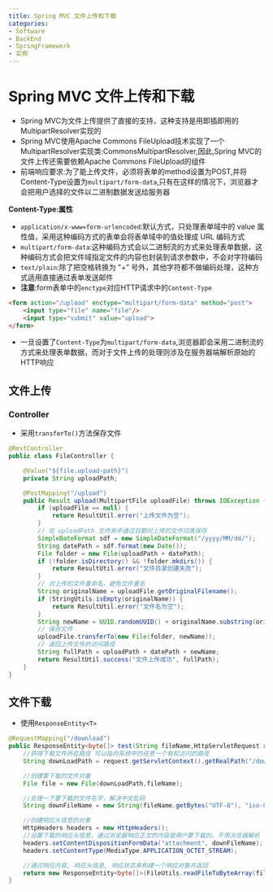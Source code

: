 ```yaml
---
title: Spring MVC 文件上传和下载
categories:
- Software
- BackEnd
- SpringFramework
- 实例
---
```

# Spring MVC 文件上传和下载

- Spring MVC为文件上传提供了直接的支持，这种支持是用即插即用的MultipartResolver实现的
- Spring MVC使用Apache Commons FileUpload技术实现了一个MultipartResolver实现类:CommonsMultipartResolver,因此,Spring MVC的文件上传还需要依赖Apache Commons FileUpload的组件
- 前端响应要求:为了能上传文件，必须将表单的method设置为POST,并将Content-Type设置为`multipart/form-data`,只有在这样的情况下，浏览器才会把用户选择的文件以二进制数据发送给服务器

**Content-Type:属性**

- `application/x-www=form-urlencoded`:默认方式，只处理表单域中的 value 属性值，采用这种编码方式的表单会将表单域中的值处理成 URL 编码方式
- `multipart/form-data`:这种编码方式会以二进制流的方式来处理表单数据，这种编码方式会把文件域指定文件的内容也封装到请求参数中，不会对字符编码
- `text/plain`:除了把空格转换为 "+" 号外，其他字符都不做编码处理，这种方式适用直接通过表单发送邮件
- **注意**:form表单中的`enctype`对应HTTP请求中的`Content-Type`

```html
<form action="/upload" enctype="multipart/form-data" method="post">
    <input type="file" name="file"/>
    <input type="submit" value="upload">
</form>
```

- 一旦设置了`Content-Type`为`multipart/form-data`,浏览器即会采用二进制流的方式来处理表单数据，而对于文件上传的处理则涉及在服务器端解析原始的HTTP响应

## 文件上传

### Controller

- 采用`transferTo()`方法保存文件

```java
@RestController
public class FileController {

    @Value("${file.upload-path}")
    private String uploadPath;

    @PostMapping("/upload")
    public Result upload(MultipartFile uploadFile) throws IOException {
        if (uploadFile == null) {
            return ResultUtil.error("上传文件为空");
        }
        // 在 uploadPath 文件夹中通过日期对上传的文件归类保存
        SimpleDateFormat sdf = new SimpleDateFormat("/yyyy/MM/dd/");
        String datePath = sdf.format(new Date());
        File folder = new File(uploadPath + datePath);
        if (!folder.isDirectory() && !folder.mkdirs()) {
            return ResultUtil.error("文件目录创建失败");
        }
        // 对上传的文件重命名，避免文件重名
        String originalName = uploadFile.getOriginalFilename();
        if (StringUtils.isEmpty(originalName)) {
            return ResultUtil.error("文件名为空");
        }
        String newName = UUID.randomUUID() + originalName.substring(originalName.lastIndexOf("."));
        // 保存文件
        uploadFile.transferTo(new File(folder, newName));
        // 返回上传文件的访问路径
        String fullPath = uploadPath + datePath + newName;
        return ResultUtil.success("文件上传成功", fullPath);
    }
}

```

## 文件下载

- 使用`ResponseEntity<T>`

```java
@RequestMapping("/download")
public ResponseEntity<byte[]> test(String fileName,HttpServletRequest request) throws IOException {
    //获得下载文件所在路径 可以指向系统中的任意一个有权访问的路径
    String downLoadPath = request.getServletContext().getRealPath("/download");

    //创建要下载的文件对象
    File file = new File(downLoadPath,fileName);

    //处理一下要下载的文件名字，解决中文乱码
    String downFileName = new String(fileName.getBytes("UTF-8"), "iso-8859-1");

    //创建响应头信息的对象
    HttpHeaders headers = new HttpHeaders();
    //设置下载的响应头信息，通过浏览器响应正文的内容是用户要下载的，不用浏览器解析
    headers.setContentDispositionFormData("attachment", downFileName);
    headers.setContentType(MediaType.APPLICATION_OCTET_STREAM);

    //通过响应内容, 响应头信息, 响应状态来构建一个响应对象并返回
    return new ResponseEntity<byte[]>(FileUtils.readFileToByteArray(file), headers, HttpStatus.CREATED);
}
```
